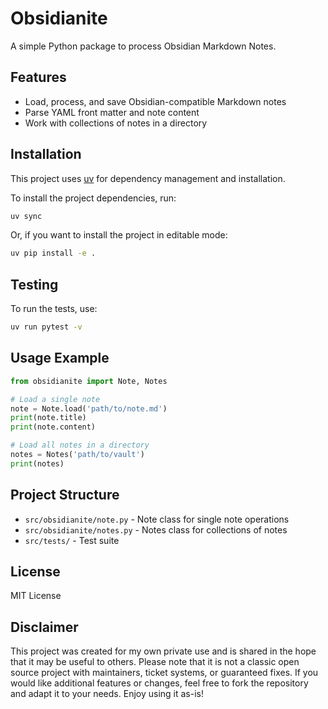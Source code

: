 # Obsidianite

A simple Python package to process Obsidian Markdown Notes.

## Features
- Load, process, and save Obsidian-compatible Markdown notes
- Parse YAML front matter and note content
- Work with collections of notes in a directory

## Installation

This project uses [uv](https://github.com/astral-sh/uv) for dependency management and installation.

To install the project dependencies, run:

```bash
uv sync
```

Or, if you want to install the project in editable mode:

```bash
uv pip install -e .
```

## Testing

To run the tests, use:

```bash
uv run pytest -v
```

## Usage Example

```python
from obsidianite import Note, Notes

# Load a single note
note = Note.load('path/to/note.md')
print(note.title)
print(note.content)

# Load all notes in a directory
notes = Notes('path/to/vault')
print(notes)
```

## Project Structure

- `src/obsidianite/note.py`   - Note class for single note operations
- `src/obsidianite/notes.py`  - Notes class for collections of notes
- `src/tests/`                - Test suite

## License

MIT License

## Disclaimer

This project was created for my own private use and is shared in the hope that it may be useful to others. 
Please note that it is not a classic open source project with maintainers, ticket systems, or guaranteed fixes.
If you would like additional features or changes, feel free to fork the repository and adapt it to your needs.
Enjoy using it as-is!
